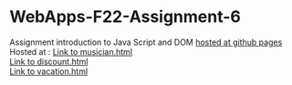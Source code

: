 # WebApps-F22-Assignment-6
Assignment introduction to Java Script and DOM
<a href=https://44-563-web-apps-f22.github.io/44563-webapps-assignment-6-praneethvallabhaneni> hosted at github pages </a><br>
Hosted at : <a href=https://github.com/44-563-Web-Apps-F22/44563-webapps-assignment-6-praneethvallabhaneni/blob/main/musician.html> Link to musician.html</a><br>
            <a href=https://github.com/44-563-Web-Apps-F22/44563-webapps-assignment-6-praneethvallabhaneni/blob/main/discount.html> Link to discount.html</a><br>
            <a href=https://github.com/44-563-Web-Apps-F22/44563-webapps-assignment-6-praneethvallabhaneni/blob/main/vacation.html> Link to vacation.html</a><br>
